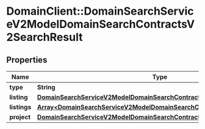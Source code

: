 # DomainClient::DomainSearchServiceV2ModelDomainSearchContractsV2SearchResult

## Properties
Name | Type | Description | Notes
------------ | ------------- | ------------- | -------------
**type** | **String** |  | [optional] 
**listing** | [**DomainSearchServiceV2ModelDomainSearchContractsV2PropertyListing**](DomainSearchServiceV2ModelDomainSearchContractsV2PropertyListing.md) |  | [optional] 
**listings** | [**Array&lt;DomainSearchServiceV2ModelDomainSearchContractsV2PropertyListing&gt;**](DomainSearchServiceV2ModelDomainSearchContractsV2PropertyListing.md) |  | [optional] 
**project** | [**DomainSearchServiceV2ModelDomainSearchContractsV2Project**](DomainSearchServiceV2ModelDomainSearchContractsV2Project.md) |  | [optional] 


